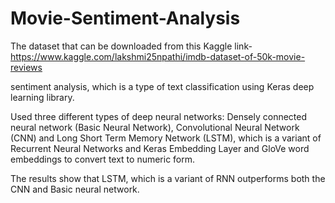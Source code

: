 # Movie-Sentiment-Analysis

The dataset that can be downloaded from this Kaggle link- https://www.kaggle.com/lakshmi25npathi/imdb-dataset-of-50k-movie-reviews

sentiment analysis, which is a type of text classification using Keras deep learning library.

Used three different types of deep neural networks: Densely connected neural network (Basic Neural Network), Convolutional Neural Network (CNN) and Long Short Term Memory Network (LSTM), which is a variant of Recurrent Neural Networks and Keras Embedding Layer and GloVe word embeddings to convert text to numeric form.

The results show that LSTM, which is a variant of RNN outperforms both the CNN and Basic neural network.
